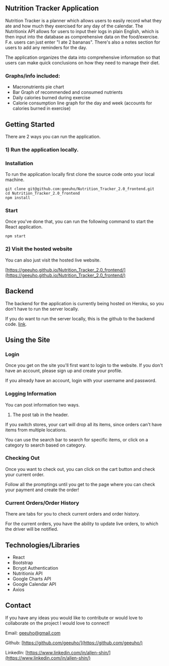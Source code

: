 ## Nutrition Tracker Application

Nutrition Tracker is a planner which allows users to easily record what they ate and how much they exercised for any day of the calendar. The Nutritionix API allows for users to input their logs in plain English, which is then input into the database as comprehensive data on the food/exercise. F.e. users can just enter "I ate 2 bananas". There's also a notes section for users to add any reminders for the day.

The application organizes the data into comprehensive information so that users can make quick conclusions on how they need to manage their diet. 

### Graphs/info included: 

- Macronutrients pie chart
- Bar Graph of recommended and consumed nutrients
- Daily calories burned during exercise
- Calorie consumption line graph for the day and week (accounts for calories burned in exercise)

### 

## Getting Started

There are 2 ways you can run the application. 

### 1) Run the application locally.

### Installation

To run the application locally first clone the source code onto your local machine.

```
git clone git@github.com:geeuho/Nutrition_Tracker_2.0_frontend.git
cd Nutrition_Tracker_2.0_frontend
npm install 
```

### Start

Once you've done that, you can run the following command to start the React application.

```
npm start
```

### 2) Visit the hosted website

You can also just visit the hosted live website. 

[https://geeuho.github.io/Nutrition_Tracker_2.0_frontend/](https://geeuho.github.io/Nutrition_Tracker_2.0_frontend/)

## Backend

The backend for the application is currently being hosted on Heroku, so you don't have to run the server locally. 

If you do want to run the server locally, this is the github to the backend code. [link](https://github.com/geeuho/BreadBasket_Backend). 

## Using the Site

### Login

Once you get on the site you'll first want to login to the website. If you don't have an account, please sign up and create your profile. 

If you already have an account, login with your username and password. 

### Logging Information

You can post information two ways. 

1) The post tab in the header. 


If you switch stores, your cart will drop all its items, since orders can't have items from multiple locations. 

You can use the search bar to search for specific items, or click on a category to search based on category. 

### Checking Out

Once you want to check out, you can click on the cart button and check your current order. 

Follow all the promptings until you get to the page where you can check your payment and create the order! 

### Current Orders/Order History

There are tabs for you to check current orders and order history.

For the current orders, you have the ability to update live orders, to which the driver will be notified.

## Technologies/Libraries

- React
- Bootstrap
- Bcrypt Authentication
- Nutritionix API
- Google Charts API
- Google Calendar API
- Axios

## Contact

If you have any ideas you would like to contribute or would love to collaborate on the project I would love to connect! 

Email: geeuho@gmail.com

Github: [https://github.com/geeuho/](https://github.com/geeuho/)

LinkedIn: [https://www.linkedin.com/in/allen-shin/](https://www.linkedin.com/in/allen-shin/)

